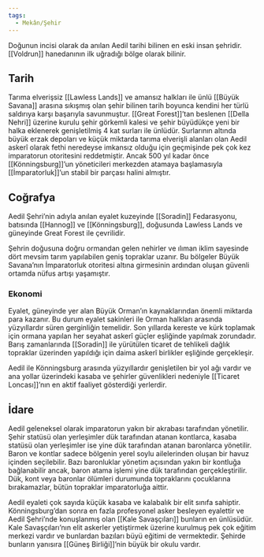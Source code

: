 ```yaml
---
tags:
  - Mekân/Şehir
---  
```

  
Doğunun incisi olarak da anılan Aedil tarihi bilinen en eski insan şehridir. [[Voldrun]] hanedanının ilk uğradığı bölge olarak bilinir.  
  
## Tarih  
Tarıma elverişsiz [[Lawless Lands]] ve amansız halkları ile ünlü [[Büyük Savana]] arasına sıkışmış olan şehir bilinen tarih boyunca kendini her türlü saldırıya karşı başarıyla savunmuştur. [[Great Forest]]’tan beslenen [[Della Nehri]] üzerine kurulu şehir görkemli kalesi ve şehir büyüdükçe yeni bir halka eklenerek genişletilmiş 4 kat surları ile ünlüdür. Surlarının altında büyük erzak depoları ve küçük miktarda tarıma elverişli alanları olan Aedil askerî olarak fethi neredeyse imkansız olduğu için geçmişinde pek çok kez imparatorun otoritesini reddetmiştir. Ancak 500 yıl kadar önce [[Könningsburg]]’un yöneticileri merkezden atamaya başlamasıyla [[İmparatorluk]]’un stabil bir parçası halini almıştır.  
  
## Coğrafya  
Aedil Şehri’nin adıyla anılan eyalet kuzeyinde [[Soradin]] Fedarasyonu, batısında [[Hannog]] ve [[Könningsburg]], doğusunda Lawless Lands ve güneyinde Great Forest ile çevrilidir.  
  
Şehrin doğusuna doğru ormandan gelen nehirler ve ılıman iklim sayesinde dört mevsim tarım yapılabilen geniş topraklar uzanır. Bu bölgeler Büyük Savana’nın İmparatorluk otoritesi altına girmesinin ardından oluşan güvenli ortamda nüfus artışı yaşamıştır.   
  
### Ekonomi  
Eyalet, güneyinde yer alan Büyük Orman’ın kaynaklarından önemli miktarda para kazanır. Bu durum eyalet sakinleri ile Orman halkları arasında yüzyıllardır süren gerginliğin temelidir. Son yıllarda kereste ve kürk toplamak için ormana yapılan her seyahat askerî güçler eşliğinde yapılmak zorundadır. Barış zamanlarında [[Soradin]] ile yürütülen ticaret de tehlikeli dağlık topraklar üzerinden yapıldığı için daima askerî birlikler eşliğinde gerçekleşir.  
  
Aedil ile Könningsburg arasında yüzyıllardır genişletilen bir yol ağı vardır ve ana yollar üzerindeki kasaba ve şehirler güvenlikleri nedeniyle [[Ticaret Loncası]]’nın en aktif faaliyet gösterdiği yerlerdir.  
  
## İdare  
Aedil geleneksel olarak imparatorun yakın bir akrabası tarafından yönetilir. Şehir statüsü olan yerleşimler dük tarafından atanan kontlarca, kasaba statüsü olan yerleşimler ise yine dük tarafından atanan baronlarca yönetilir. Baron ve kontlar sadece bölgenin yerel soylu ailelerinden oluşan bir havuz içinden seçilebilir. Bazı baronluklar yönetim açısından yakın bir kontluğa bağlanabilir ancak, baron atama işlemi yine dük tarafından gerçekleştirilir. Dük, kont veya baronlar ölümleri durumunda topraklarını çocuklarına bırakamazlar, bütün topraklar imparatorluğa aittir.  
  
Aedil eyaleti çok sayıda küçük kasaba ve kalabalık bir elit sınıfa sahiptir. Könningsburg’dan sonra en fazla profesyonel asker besleyen eyalettir ve Aedil Şehri’nde konuşlanmış olan [[Kale Savaşçıları]] bunların en ünlüsüdür. Kale Savaşçıları’nın elit askerler yetiştirmek üzerine kurulmuş pek çok eğitim merkezi vardır ve bunlardan bazıları büyü eğitimi de vermektedir. Şehirde bunların yanısıra [[Güneş Birliği]]’nin büyük bir okulu vardır.   
